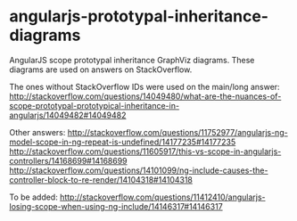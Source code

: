 angularjs-prototypal-inheritance-diagrams
=========================================

AngularJS scope prototypal inheritance GraphViz diagrams.
These diagrams are used on answers on StackOverflow.

The ones without StackOverflow IDs were used on the main/long answer:
http://stackoverflow.com/questions/14049480/what-are-the-nuances-of-scope-prototypal-prototypical-inheritance-in-angularjs/14049482#14049482

Other answers:
http://stackoverflow.com/questions/11752977/angularjs-ng-model-scope-in-ng-repeat-is-undefined/14177235#14177235
http://stackoverflow.com/questions/11605917/this-vs-scope-in-angularjs-controllers/14168699#14168699
http://stackoverflow.com/questions/14101099/ng-include-causes-the-controller-block-to-re-render/14104318#14104318

To be added:
http://stackoverflow.com/questions/11412410/angularjs-losing-scope-when-using-ng-include/14146317#14146317

